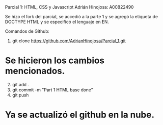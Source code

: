 Parcial 1: HTML, CSS y Javascript
Adrián Hinojosa: A00822490

Se hizo el fork del parcial, se accedió a la parte 1 y se agregó la etiqueta de DOCTYPE HTML y se especificó el lenguaje en EN.

Comandos de Github:
1) git clone https://github.com/AdrianHinojosa/Parcial_1.git
# Se hicieron los cambios mencionados.
2) git add . 
3) git commit -m "Part 1 HTML base done"
4) git push
# Ya se actualizó el github en la nube.
